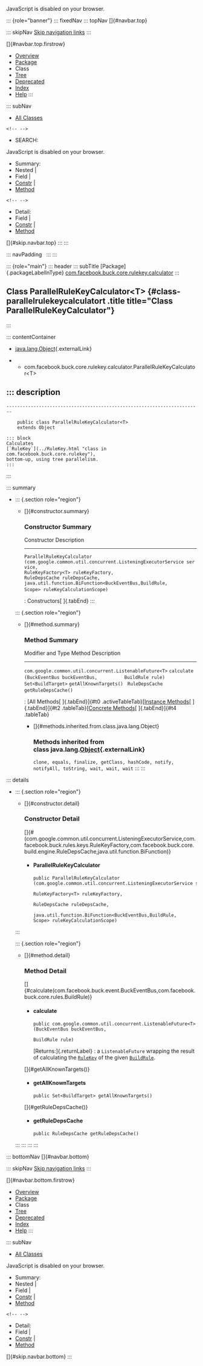 <div>

JavaScript is disabled on your browser.

</div>

::: {role="banner"}
::: fixedNav
::: topNav
[]{#navbar.top}

::: skipNav
[Skip navigation links](#skip.navbar.top "Skip navigation links")
:::

[]{#navbar.top.firstrow}

-   [Overview](../../../../../../index.html)
-   [Package](package-summary.html)
-   Class
-   [Tree](package-tree.html)
-   [Deprecated](../../../../../../deprecated-list.html)
-   [Index](../../../../../../index-all.html)
-   [Help](../../../../../../help-doc.html)
:::

::: subNav
-   [All Classes](../../../../../../allclasses.html)

```{=html}
<!-- -->
```
-   SEARCH:

<div>

<div>

JavaScript is disabled on your browser.

</div>

</div>

<div>

-   Summary: 
-   Nested \| 
-   Field \| 
-   [Constr](#constructor.summary) \| 
-   [Method](#method.summary)

```{=html}
<!-- -->
```
-   Detail: 
-   Field \| 
-   [Constr](#constructor.detail) \| 
-   [Method](#method.detail)

</div>

[]{#skip.navbar.top}
:::
:::

::: navPadding
 
:::
:::

::: {role="main"}
::: header
::: subTitle
[Package]{.packageLabelInType} [com.facebook.buck.core.rulekey.calculator](package-summary.html)
:::

## Class ParallelRuleKeyCalculator\<T\> {#class-parallelrulekeycalculatort .title title="Class ParallelRuleKeyCalculator"}
:::

::: contentContainer
-   [java.lang.Object](http://docs.oracle.com/javase/7/docs/api/java/lang/Object.html?is-external=true "class or interface in java.lang"){.externalLink}

-   -   com.facebook.buck.core.rulekey.calculator.ParallelRuleKeyCalculator\<T\>

::: description
-   

    ------------------------------------------------------------------------

        public class ParallelRuleKeyCalculator<T>
        extends Object

    ::: block
    Calculates
    [`RuleKey`](../RuleKey.html "class in com.facebook.buck.core.rulekey"),
    bottom-up, using tree parallelism.
    :::
:::

::: summary
-   ::: {.section role="region"}
    -   []{#constructor.summary}

        ### Constructor Summary

          Constructor                                                                                                                                                                                                                                                                                                                      Description
          -------------------------------------------------------------------------------------------------------------------------------------------------------------------------------------------------------------------------------------------------------------------------------------------------------------------------------- -------------
          `ParallelRuleKeyCalculator​(com.google.common.util.concurrent.ListeningExecutorService service,                          RuleKeyFactory<T> ruleKeyFactory,                          RuleDepsCache ruleDepsCache,                          java.util.function.BiFunction<BuckEventBus,​BuildRule,​Scope> ruleKeyCalculationScope)`    

          : Constructors[ ]{.tabEnd}
    :::

    ::: {.section role="region"}
    -   []{#method.summary}

        ### Method Summary

          Modifier and Type                                         Method                                                            Description
          --------------------------------------------------------- ----------------------------------------------------------------- -------------
          `com.google.common.util.concurrent.ListenableFuture<T>`   `calculate​(BuckEventBus buckEventBus,          BuildRule rule)`    
          `Set<BuildTarget>`                                        `getAllKnownTargets()`                                             
          `RuleDepsCache`                                           `getRuleDepsCache()`                                               

          : [All Methods[ ]{.tabEnd}]{#t0 .activeTableTab}[[Instance
          Methods](javascript:show(2);)[ ]{.tabEnd}]{#t2
          .tableTab}[[Concrete
          Methods](javascript:show(8);)[ ]{.tabEnd}]{#t4 .tableTab}

        -   []{#methods.inherited.from.class.java.lang.Object}

            ### Methods inherited from class java.lang.[Object](http://docs.oracle.com/javase/7/docs/api/java/lang/Object.html?is-external=true "class or interface in java.lang"){.externalLink}

            `clone, equals, finalize, getClass, hashCode, notify, notifyAll, toString, wait, wait, wait`
    :::
:::

::: details
-   ::: {.section role="region"}
    -   []{#constructor.detail}

        ### Constructor Detail

        []{#<init>(com.google.common.util.concurrent.ListeningExecutorService,com.facebook.buck.rules.keys.RuleKeyFactory,com.facebook.buck.core.build.engine.RuleDepsCache,java.util.function.BiFunction)}

        -   #### ParallelRuleKeyCalculator

                public ParallelRuleKeyCalculator​(com.google.common.util.concurrent.ListeningExecutorService service,
                                                 RuleKeyFactory<T> ruleKeyFactory,
                                                 RuleDepsCache ruleDepsCache,
                                                 java.util.function.BiFunction<BuckEventBus,​BuildRule,​Scope> ruleKeyCalculationScope)
    :::

    ::: {.section role="region"}
    -   []{#method.detail}

        ### Method Detail

        []{#calculate(com.facebook.buck.event.BuckEventBus,com.facebook.buck.core.rules.BuildRule)}

        -   #### calculate

            ``` methodSignature
            public com.google.common.util.concurrent.ListenableFuture<T> calculate​(BuckEventBus buckEventBus,
                                                                                   BuildRule rule)
            ```

            [Returns:]{.returnLabel}
            :   a `ListenableFuture` wrapping the result of calculating
                the
                [`RuleKey`](../RuleKey.html "class in com.facebook.buck.core.rulekey")
                of the given
                [`BuildRule`](../../rules/BuildRule.html "interface in com.facebook.buck.core.rules").

        []{#getAllKnownTargets()}

        -   #### getAllKnownTargets

            ``` methodSignature
            public Set<BuildTarget> getAllKnownTargets()
            ```

        []{#getRuleDepsCache()}

        -   #### getRuleDepsCache

            ``` methodSignature
            public RuleDepsCache getRuleDepsCache()
            ```
    :::
:::
:::
:::

::: bottomNav
[]{#navbar.bottom}

::: skipNav
[Skip navigation links](#skip.navbar.bottom "Skip navigation links")
:::

[]{#navbar.bottom.firstrow}

-   [Overview](../../../../../../index.html)
-   [Package](package-summary.html)
-   Class
-   [Tree](package-tree.html)
-   [Deprecated](../../../../../../deprecated-list.html)
-   [Index](../../../../../../index-all.html)
-   [Help](../../../../../../help-doc.html)
:::

::: subNav
-   [All Classes](../../../../../../allclasses.html)

<div>

<div>

JavaScript is disabled on your browser.

</div>

</div>

<div>

-   Summary: 
-   Nested \| 
-   Field \| 
-   [Constr](#constructor.summary) \| 
-   [Method](#method.summary)

```{=html}
<!-- -->
```
-   Detail: 
-   Field \| 
-   [Constr](#constructor.detail) \| 
-   [Method](#method.detail)

</div>

[]{#skip.navbar.bottom}
:::
